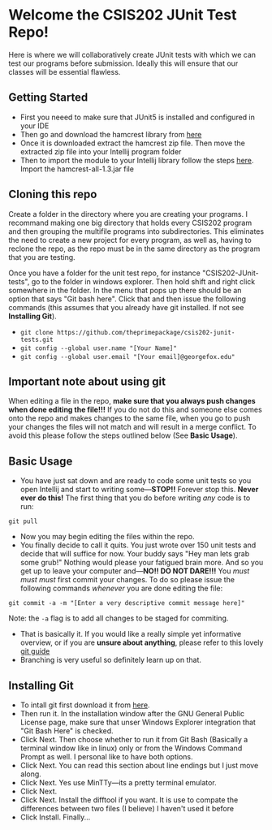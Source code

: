 # Welcome the CSIS202 JUnit Test Repo!

Here is where we will collaboratively create JUnit tests with which we can test our programs before submission.
Ideally this will ensure that our classes will be essential flawless.

## Getting Started
- First you neeed to make sure that JUnit5 is installed and configured in your IDE
- Then go and download the hamcrest library from [here][1]
- Once it is downloaded extract the hamcrest zip file. Then move the extracted zip file into your Intellij program folder
- Then to import the module to your Intellij library follow the steps [here][2]. Import the hamcrest-all-1.3.jar file

## Cloning this repo
Create a folder in the directory where you are creating your programs. I recommand making one big directory that holds every CSIS202 program and then grouping the multifile programs into subdirectories. This eliminates the need to create a new project for every program, as well as, having to reclone the repo, as the repo must be in the same directory as the program that you are testing.

Once you have a folder for the unit test repo, for instance "CSIS202-JUnit-tests", go to the folder in windows explorer. Then hold shift and right click somewhere in the folder. In the menu that pops up there should be an option that says "Git bash here". Click that and then issue the following commands (this assumes that you already have git installed. If not see **Installing Git**).

- `git clone https://github.com/theprimepackage/csis202-junit-tests.git`
- `git config --global user.name "[Your Name]"`
- `git config --global user.email "[Your email]@georgefox.edu"`

## Important note about using git
When editing a file in the repo, **make sure that you always push changes when done editing the file!!!**
If you do not do this and someone else comes onto the repo and makes changes to the same file, when you go to push your changes the 
files will not match and will result in a merge conflict. To avoid this please follow the steps outlined below (See **Basic Usage**).

## Basic Usage
- You have just sat down and are ready to code some unit tests so you open Intellij and start to writing some&mdash;**STOP!!** Forever stop this. **Never ever do this!** The first thing that you do before writing *any* code is to run:
```
git pull
```
- Now you may begin editing the files within the repo. 
- You finally decide to call it quits. You just wrote over 150 unit tests and decide that will suffice for now. Your buddy says "Hey man lets grab some grub!" Nothing would please your fatigued brain more. And so you get up to leave your computer and&mdash;**NO!! DO NOT DARE!!!** You *must must must* first commit your changes. To do so please issue the following commands *whenever* you are done editing the file:

```
git commit -a -m "[Enter a very descriptive commit message here]"
```
Note: the `-a` flag is to add all changes to be staged for commiting.
- That is basically it. If you would like a really simple yet informative overview, or if you are **unsure about anything**, please refer to this lovely [git guide][4]
- Branching is very useful so definitely learn up on that.

## Installing Git
- To intall git first download it from [here][3].
- Then run it. In the installation window after the GNU General Public License page, make sure that unser Windows Explorer integration that "Git Bash Here" is checked. 
- Click Next. Then choose whether to run it from Git Bash (Basically a terminal window like in linux) only or from the Windows Command Prompt as well. I personal like to have both options. 
- Click Next. You can read this section about line endings but I just move along. 
- Click Next. Yes use MinTTy&mdash;its a pretty terminal emulator.
- Click Next.
- Click Next. Install the difftool if you want. It is use to compate the differences between two files (I believe) I haven't used it before
- Click Install. Finally...


[1]: https://storage.googleapis.com/google-code-archive-downloads/v2/code.google.com/hamcrest/hamcrest-1.3.zip
[2]: http://stackoverflow.com/questions/1051640/correct-way-to-add-external-jars-lib-jar-to-an-intellij-idea-project/#answer-32853178
[3]: http://git-scm.com/download/win
[4]: http://rogerdudler.github.io/git-guide/
